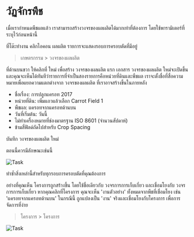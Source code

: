 <!-- add-breadcrumbs -->
# วัฏจักรพืช

เมื่อเรากำหนดพืชผลแล้ว เราสามารถสร้างวงจรของผลผลิตได้มากเท่าที่ต้องการ โดยใช้พารามิเตอร์ที่ระบุไว้ก่อนหน้านี้

ที่โต๊ะทำงาน คลิกไอคอน ผลผลิต รายการจะแสดงรอบการครอบตัดที่มีอยู่

> เกษตรกรรม > วงจรของผลผลิต

ที่ด้านบนขวา ให้คลิกที่ ใหม่ เพื่อสร้าง วงจรของผลผลิต แรก เอกสาร วงจรของผลผลิต ใหม่จะเปิดขึ้น และคุณจะเห็นได้ทันทีว่ารายการที่จำเป็นสองรายการคือหน่วยที่ดินและพืชผล เราจะตั้งชื่อที่สื่อความหมายเพื่อแยกความแตกต่างจาก วงจรของผลผลิต ที่เราอาจสร้างขึ้นในภายหลัง

* ชื่อเรื่อง: การปลูกแครอท 2017
* หน่วยที่ดิน: เพิ่มแถวแล้วเลือก Carrot Field 1
* พืชผล: แครอทจากแครอทด้านบน
* วันที่เริ่มต้น: วันนี้
* ไม่ทำเครื่องหมายที่ช่องมาตรฐาน ISO 8601 (จำนวนสัปดาห์)
* ข้ามสี่ฟิลด์ถัดไปสำหรับ Crop Spacing

บันทึก วงจรของผลผลิต ใหม่

ตอนนี้ควรมีลักษณะเช่นนี้

<img class="screenshot" alt="Task" src="{{docs_base_url}}/assets/img/agriculture/crops_and_land/crop_cycle.png">

ทำซ้ำสิ่งเหล่านี้สำหรับทุกรอบการครอบตัดที่คุณต้องการ

อย่างที่คุณเห็น โครงการถูกสร้างขึ้น โดยใช้ชื่อเดียวกับ วงจรการการเก็บเกี่ยว และเชื่อมโยงกับ วงจรการการเก็บเกี่ยว หากคุณคลิกที่โครงการ คุณจะเห็น 'งานตัวอย่าง' ทั้งหมดจากพืชที่เชื่อมโยง เช่น 'แครอทจากแครอทด้านบน' ในกรณีนี้ ถูกแปลงเป็น 'งาน' จริงและเชื่อมโยงกับโครงการ เพื่อการจัดการที่ง่าย

> โครงการ > โครงการ

<img class="screenshot" alt="Task" src="{{docs_base_url}}/assets/img/agriculture/crops_and_land/projects.png">
